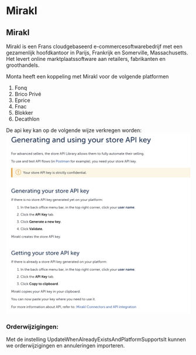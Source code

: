 # Mirakl

## Mirakl

Mirakl is een Frans cloudgebaseerd e-commercesoftwarebedrijf met een gezamenlijk hoofdkantoor in Parijs, Frankrijk en Somerville, Massachusetts. Het levert online marktplaatssoftware aan retailers, fabrikanten en groothandels.

Monta heeft een koppeling met Mirakl voor de volgende platformen
1. Fonq
2. Brico Privé
3. Eprice
4. Fnac
5. Blokker
6. Decathlon

De api key kan op de volgende wijze verkregen worden:
![image.png](../../../../Attachments/image-3f770b3f-1556-4050-b773-9e8267b76fce.png)



### Orderwijzigingen:
Met de instelling UpdateWhenAlreadyExistsAndPlatformSupportsIt kunnen we orderwijzigingen en annuleringen importeren.



